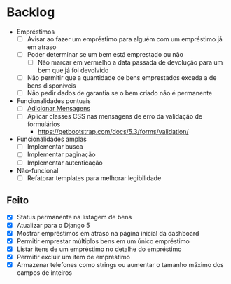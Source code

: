 # Backlog

- Empréstimos
  - [ ] Avisar ao fazer um empréstimo para alguém com um empréstimo já em atraso
  - [ ] Poder determinar se um bem está emprestado ou não
      - [ ] Não marcar em vermelho a data passada de devolução para um bem que já foi devolvido
  - [ ] Não permitir que a quantidade de bens emprestados exceda a de bens disponíveis
  - [ ] Não pedir dados de garantia se o bem criado não é permanente

- Funcionalidades pontuais
  - [ ] [Adicionar Mensagens](https://docs.djangoproject.com/en/4.2/ref/contrib/messages)
  - [ ] Aplicar classes CSS nas mensagens de erro da validação de formulários
      - <https://getbootstrap.com/docs/5.3/forms/validation/>

- Funcionalidades amplas
  - [ ] Implementar busca
  - [ ] Implementar paginação
  - [ ] Implementar autenticação

- Não-funcional
  - [ ] Refatorar templates para melhorar legibilidade

## Feito
- [x] Status permanente na listagem de bens
- [x] Atualizar para o Django 5
- [x] Mostrar empréstimos em atraso na página inicial da dashboard
- [x] Permitir emprestar múltiplos bens em um único empréstimo
- [x] Listar itens de um empréstimo no detalhe do empréstimo
- [x] Permitir excluir um item de empréstimo
- [x] Armazenar telefones como strings ou aumentar o tamanho máximo dos campos de inteiros
